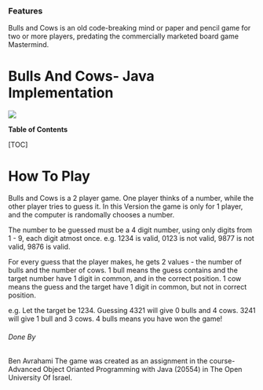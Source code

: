 ### Features

Bulls and Cows is an old code-breaking mind or paper and pencil game for two or more players, predating the commercially marketed board game Mastermind.
# Bulls And Cows- Java Implementation

[![](https://i.ytimg.com/vi/zH4B5p9NYEY/maxresdefault.jpg)](http://https://i.ytimg.com/vi/zH4B5p9NYEY/maxresdefault.jpg)



**Table of Contents**

[TOC]


How To Play
=============
Bulls and Cows is a 2 player game. One player thinks of a number, while the other player tries to guess it. In this Version the game is only for 1 player, and the computer is randomally chooses a number.

The number to be guessed must be a 4 digit number, using only digits from 1 - 9, each digit atmost once. e.g. 1234 is valid, 0123 is not valid, 9877 is not valid, 9876 is valid.

For every guess that the player makes, he gets 2 values -
the number of bulls and the number of cows.
1 bull means the guess contains and the target number have 1 digit in common, and in the correct position.
1 cow means the guess and the target have 1 digit in common, but not in correct position.

e.g. Let the target be 1234. Guessing 4321 will give 0 bulls and 4 cows. 3241 will give 1 bull and 3 cows. 4 bulls means you have won the game!

###### Done By
Ben Avrahami 
The game was created as an assignment in the course- Advanced Object Orianted Programming with Java (20554) in The Open University Of Israel.


